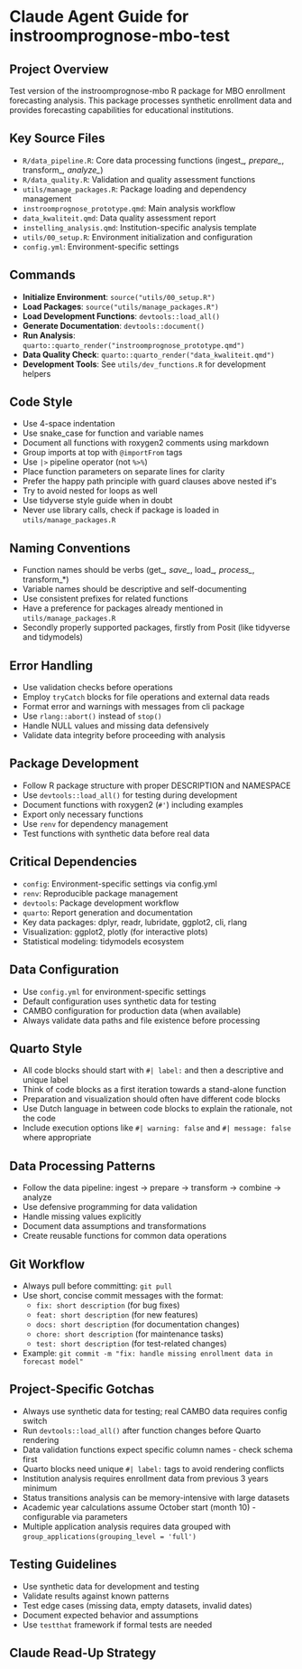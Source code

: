 # Claude Agent Guide for instroomprognose-mbo-test

## Project Overview
Test version of the instroomprognose-mbo R package for MBO enrollment forecasting analysis. This package processes synthetic enrollment data and provides forecasting capabilities for educational institutions.

## Key Source Files
- `R/data_pipeline.R`: Core data processing functions (ingest_*, prepare_*, transform_*, analyze_*)
- `R/data_quality.R`: Validation and quality assessment functions  
- `utils/manage_packages.R`: Package loading and dependency management
- `instroomprognose_prototype.qmd`: Main analysis workflow
- `data_kwaliteit.qmd`: Data quality assessment report
- `instelling_analysis.qmd`: Institution-specific analysis template
- `utils/00_setup.R`: Environment initialization and configuration
- `config.yml`: Environment-specific settings

## Commands
- **Initialize Environment**: `source("utils/00_setup.R")`
- **Load Packages**: `source("utils/manage_packages.R")`
- **Load Development Functions**: `devtools::load_all()`
- **Generate Documentation**: `devtools::document()`
- **Run Analysis**: `quarto::quarto_render("instroomprognose_prototype.qmd")`
- **Data Quality Check**: `quarto::quarto_render("data_kwaliteit.qmd")`
- **Development Tools**: See `utils/dev_functions.R` for development helpers

## Code Style
- Use 4-space indentation
- Use snake_case for function and variable names
- Document all functions with roxygen2 comments using markdown
- Group imports at top with `@importFrom` tags
- Use `|>` pipeline operator (not `%>%`)
- Place function parameters on separate lines for clarity
- Prefer the happy path principle with guard clauses above nested if's
- Try to avoid nested for loops as well
- Use tidyverse style guide when in doubt
- Never use library calls, check if package is loaded in `utils/manage_packages.R`

## Naming Conventions
- Function names should be verbs (get_*, save_*, load_*, process_*, transform_*)
- Variable names should be descriptive and self-documenting
- Use consistent prefixes for related functions
- Have a preference for packages already mentioned in `utils/manage_packages.R`
- Secondly properly supported packages, firstly from Posit (like tidyverse and tidymodels)

## Error Handling
- Use validation checks before operations
- Employ `tryCatch` blocks for file operations and external data reads
- Format error and warnings with messages from cli package
- Use `rlang::abort()` instead of `stop()`
- Handle NULL values and missing data defensively
- Validate data integrity before proceeding with analysis

## Package Development
- Follow R package structure with proper DESCRIPTION and NAMESPACE
- Use `devtools::load_all()` for testing during development
- Document functions with roxygen2 (`#'`) including examples
- Export only necessary functions
- Use `renv` for dependency management
- Test functions with synthetic data before real data

## Critical Dependencies
- `config`: Environment-specific settings via config.yml
- `renv`: Reproducible package management
- `devtools`: Package development workflow
- `quarto`: Report generation and documentation
- Key data packages: dplyr, readr, lubridate, ggplot2, cli, rlang
- Visualization: ggplot2, plotly (for interactive plots)
- Statistical modeling: tidymodels ecosystem

## Data Configuration
- Use `config.yml` for environment-specific settings
- Default configuration uses synthetic data for testing
- CAMBO configuration for production data (when available)
- Always validate data paths and file existence before processing

## Quarto Style
- All code blocks should start with `#| label:` and then a descriptive and unique label
- Think of code blocks as a first iteration towards a stand-alone function
- Preparation and visualization should often have different code blocks
- Use Dutch language in between code blocks to explain the rationale, not the code
- Include execution options like `#| warning: false` and `#| message: false` where appropriate

## Data Processing Patterns
- Follow the data pipeline: ingest → prepare → transform → combine → analyze
- Use defensive programming for data validation
- Handle missing values explicitly
- Document data assumptions and transformations
- Create reusable functions for common data operations

## Git Workflow
- Always pull before committing: `git pull`
- Use short, concise commit messages with the format:
  - `fix: short description` (for bug fixes)
  - `feat: short description` (for new features)
  - `docs: short description` (for documentation changes)
  - `chore: short description` (for maintenance tasks)
  - `test: short description` (for test-related changes)
- Example: `git commit -m "fix: handle missing enrollment data in forecast model"`

## Project-Specific Gotchas
- Always use synthetic data for testing; real CAMBO data requires config switch
- Run `devtools::load_all()` after function changes before Quarto rendering
- Data validation functions expect specific column names - check schema first
- Quarto blocks need unique `#| label:` tags to avoid rendering conflicts
- Institution analysis requires enrollment data from previous 3 years minimum
- Status transitions analysis can be memory-intensive with large datasets
- Academic year calculations assume October start (month 10) - configurable via parameters
- Multiple application analysis requires data grouped with `group_applications(grouping_level = 'full')`

## Testing Guidelines
- Use synthetic data for development and testing
- Validate results against known patterns
- Test edge cases (missing data, empty datasets, invalid dates)
- Document expected behavior and assumptions
- Use `testthat` framework if formal tests are needed

## Claude Read-Up Strategy
<!-- ALWAYS READ: Start by reading all files in R/ directory to understand current codebase. Also read notebooks/. The notebooks often have the ground truth I tried to move to R/ to work on scale. -->